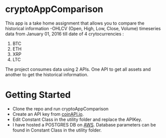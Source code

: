 # cryptoAppComparison
This app is a take home assignment that allows you to compare the historical information -OHLCV (Open, High, Low, Close, Volume) 
timeseries data from January 01, 2016 till date of 4 crytocurrencies :
1. BTC
2. ETH
3. XRP
4. LTC

The project consumes data using 2 APIs. One API to get all assets and another to get the historical information.



# Getting Started

- Clone the repo and run cryptoAppComparison
- Create an API key from [coinAPI.io](https://www.coinapi.io/pricing?apikey). 
- Edit Constant Class in the utility folder and replace the APIKey.
- I have hosted a POSTGRES DB on [AWS]( https://aws.amazon.com/). Database parameters can be found in Constant Class in the utility folder.

